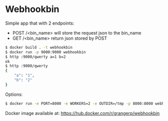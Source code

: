 # Webhookbin

Simple app that with 2 endpoints:

* POST /<bin_name> will store the request json to the bin_name
* GET /<bin_name> return json stored by POST

```sh
$ docker build . -t webhookbin
$ docker run -p 9000:9000 webhookbin
$ http :9000/qwerty a=1 b=2
ok
$ http :9000/qwerty
{
    "a": "1",
    "b": "2"
}
```

Options:

```sh
$ docker run -e PORT=8000 -e WORKERS=2 -e OUTDIR=/tmp -p 8000:8000 webhookbin
```

Docker image available at: https://hub.docker.com/r/grangerp/webhookbin
